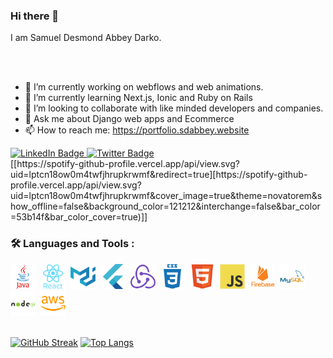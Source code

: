 
### Hi there 👋
 I am Samuel Desmond Abbey Darko.&nbsp;
<div>
  <img src="https://komarev.com/ghpvc/?username=sdabbey&style=flat-square&color=blue" alt=""/>
</div>&nbsp;

- 🔭 I’m currently working on webflows and web animations.
- 🌱 I’m currently learning Next.js, Ionic and Ruby on Rails
- 👯 I’m looking to collaborate with like minded developers and companies.
- 💬 Ask me about Django web apps and Ecommerce
- 📫 How to reach me: https://portfolio.sdabbey.website

<div id="badges">
  <a href="https://www.linkedin.com/in/samuel-desmond-abbey-darko-b5586b1b5/?lipi=urn%3Ali%3Apage%3Ad_flagship3_feed%3B9eYnNjt%2BT6qx6amA6LSfTg%3D%3D">
    <img src="https://img.shields.io/badge/LinkedIn-blue?style=for-the-badge&logo=linkedin&logoColor=white" alt="LinkedIn Badge"/>
  </a>

  <a href="https://twitter.com/s_d_abbey">
    <img src="https://img.shields.io/badge/Twitter-blue?style=for-the-badge&logo=twitter&logoColor=white" alt="Twitter Badge"/>
  </a>
</div>

<div>
 [[https://spotify-github-profile.vercel.app/api/view.svg?uid=lptcn18ow0m4twfjhrupkrwmf&redirect=true][https://spotify-github-profile.vercel.app/api/view.svg?uid=lptcn18ow0m4twfjhrupkrwmf&cover_image=true&theme=novatorem&show_offline=false&background_color=121212&interchange=false&bar_color=53b14f&bar_color_cover=true)]]
</div>

### :hammer_and_wrench: Languages and Tools :
<div>
  <img src="https://github.com/devicons/devicon/blob/master/icons/java/java-original-wordmark.svg" title="Java" alt="Java" width="40" height="40"/>&nbsp;
  <img src="https://github.com/devicons/devicon/blob/master/icons/react/react-original-wordmark.svg" title="React" alt="React" width="40" height="40"/>&nbsp;
  <img src="https://github.com/devicons/devicon/blob/master/icons/materialui/materialui-original.svg" title="Material UI" alt="Material UI" width="40" height="40"/>&nbsp;
  <img src="https://github.com/devicons/devicon/blob/master/icons/flutter/flutter-original.svg" title="Flutter" alt="Flutter" width="40" height="40"/>&nbsp;
  <img src="https://github.com/devicons/devicon/blob/master/icons/redux/redux-original.svg" title="Redux" alt="Redux " width="40" height="40"/>&nbsp;
  <img src="https://github.com/devicons/devicon/blob/master/icons/css3/css3-plain-wordmark.svg"  title="CSS3" alt="CSS" width="40" height="40"/>&nbsp;
  <img src="https://github.com/devicons/devicon/blob/master/icons/html5/html5-original.svg" title="HTML5" alt="HTML" width="40" height="40"/>&nbsp;
  <img src="https://github.com/devicons/devicon/blob/master/icons/javascript/javascript-original.svg" title="JavaScript" alt="JavaScript" width="40" height="40"/>&nbsp;
  <img src="https://github.com/devicons/devicon/blob/master/icons/firebase/firebase-plain-wordmark.svg" title="Firebase" alt="Firebase" width="40" height="40"/>&nbsp;
  <img src="https://github.com/devicons/devicon/blob/master/icons/mysql/mysql-original-wordmark.svg" title="MySQL"  alt="MySQL" width="40" height="40"/>&nbsp;
  <img src="https://github.com/devicons/devicon/blob/master/icons/nodejs/nodejs-original-wordmark.svg" title="NodeJS" alt="NodeJS" width="40" height="40"/>&nbsp;
  <img src="https://github.com/devicons/devicon/blob/master/icons/amazonwebservices/amazonwebservices-plain-wordmark.svg" title="AWS" alt="AWS" width="40" height="40"/>&nbsp;
</div>&nbsp;

[![GitHub Streak](https://github-readme-streak-stats.herokuapp.com?user=sdabbey&border_radius=5&background=000000&sideNums=EBEBEB&currStreakLabel=EB5454&currStreakNum=EB5454&sideLabels=EBEBEB&border=EB5454&stroke=EBEBEB52&dates=EBEBEB)](https://git.io/streak-stats)
[![Top Langs](https://github-readme-stats.vercel.app/api/top-langs/?username=sdabbey&layout=compact&theme=vision-friendly-dark)](https://github.com/anuraghazra/github-readme-stats)
